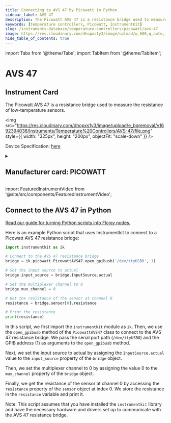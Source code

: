 ```yaml
---
title: Connecting to AVS 47 by Picowatt in Python
sidebar_label: AVS 47
description: The Picowatt AVS 47 is a resistance bridge used to measure the resistance of low-temperature sensors.
keywords: [temperature controllers, Picowatt, InstrumentKit]
slug: /instruments-database/temperature-controllers/picowatt/avs-47
image: https://res.cloudinary.com/dhopxs1y3/image/upload/w_600,q_auto,f_auto/e_bgremoval/v1692394036/Instruments/Temperature%20Controllers/AVS-47/file.jpg
hide_table_of_contents: true
---
```


import Tabs from '@theme/Tabs';
import TabItem from '@theme/TabItem';

# AVS 47

## Instrument Card

<div className="flex">

<div>

The Picowatt AVS 47 is a resistance bridge used to measure the resistance of low-temperature sensors.

</div>

<img src="https://res.cloudinary.com/dhopxs1y3/image/upload/e_bgremoval/v1692394036/Instruments/Temperature%20Controllers/AVS-47/file.png" style={{ width: "325px", height: "200px", objectFit: "scale-down" }} />

</div>

<div className="flex text-center">

<p>Device Specification: <a target="\_blank" href="https://www.picowatt.fi/interfacing/avs47_serial_usb/avs47_serial_usb_w_userguide.pdf">here</a></p>

</div>

<details style={{ marginTop: "15px"}}>
<summary><h2>Manufacturer card: PICOWATT</h2></summary>

<img src="https://res.cloudinary.com/dhopxs1y3/image/upload/v1692806114/Instruments/Vendor%20Logos/Picowatt.png" style={{ width: "100%", height: "170px",objectFit: "scale-down" }} />

RV-Elektroniikka Oy PICOWATT is specialized in manufacturing instruments for thermometry at ultralow temperatures. Founded in February 1978, we have gathered 45 years of experience in designing and manufacturing low-noise precision.

<ul>
  <li>Headquarters: Finland</li>
  <li>Yearly Revenue (millions, USD): 5.0</li>
  <li>Vendor Website: <a href="https://www.picowatt.fi/index1.html">here</a></li>
</ul>
</details>

import FeaturedInstrumentVideo from '@site/src/components/FeaturedInstrumentVideo';

<FeaturedInstrumentVideo category='TEMPERATURE_CONTROLLERS' manufacturer='PICOWATT'></FeaturedInstrumentVideo>


## Connect to the AVS 47 in Python

[Read our guide for turning Python scripts into Flojoy nodes.](https://docs.flojoy.ai/custom-nodes/creating-custom-node/)
<Tabs>

<TabItem value="Flojoy" label="Flojoy" className="flojoy-instrument-tabs">

<NodeCardCollection category='TEMPERATURE_CONTROLLERS' manufacturer='PICOWATT'></NodeCardCollection>

</TabItem>
<TabItem value="InstrumentKit" label="InstrumentKit">

Here is an example Python script that uses Instrumentkit to connect to a Picowatt AVS 47 resistance bridge:

```python
import instrumentkit as ik

# Connect to the AVS 47 resistance bridge
bridge = ik.picowatt.PicowattAVS47.open_gpibusb('/dev/ttyUSB0', 1)

# Set the input source to actual
bridge.input_source = bridge.InputSource.actual

# Set the multiplexer channel to 0
bridge.mux_channel = 0

# Get the resistance of the sensor at channel 0
resistance = bridge.sensor[0].resistance

# Print the resistance
print(resistance)
```

In this script, we first import the `instrumentkit` module as `ik`. Then, we use the `open_gpibusb` method of the `PicowattAVS47` class to connect to the AVS 47 resistance bridge. We pass the serial port path (`/dev/ttyUSB0`) and the GPIB address (1) as arguments to the `open_gpibusb` method.

Next, we set the input source to actual by assigning the `InputSource.actual` value to the `input_source` property of the `bridge` object.

Then, we set the multiplexer channel to 0 by assigning the value 0 to the `mux_channel` property of the `bridge` object.

Finally, we get the resistance of the sensor at channel 0 by accessing the `resistance` property of the `sensor` object at index 0. We store the resistance in the `resistance` variable and print it.

Note: This script assumes that you have installed the `instrumentkit` library and have the necessary hardware and drivers set up to communicate with the AVS 47 resistance bridge.

</TabItem>
</Tabs>